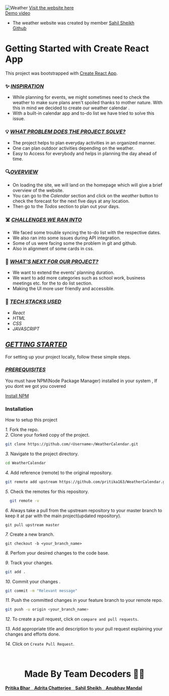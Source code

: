 ![Weather](https://github.com/pritika163/WeatherCalendar/assets/121820717/0726e299-b706-439e-a1dd-33b46cf93630)
<a href="https://weather-calendar-iota.vercel.app/">Visit the website here</a> <br>
<a href="https://youtu.be/TKMKbTqSgkY">Demo video</a> 
- The weather website was created by member <a href="https://github.com/Infern0-3"> Sahil Sheikh </a> <br>
<a href="https://github.com/Infern0-3/Weather-App">Github</a>
# Getting Started with Create React App

This project was bootstrapped with [Create React App](https://github.com/facebook/create-react-app).

 ### ✨ <ins>*INSPIRATION* </ins> 
- While planning for events, we might sometimes need to check the weather to make sure plans aren't spoiled thanks to mother nature. With this in mind we decided to create our weather calendar .
- With a built-in calendar app and to-do list we have tried to solve this issue.

### 💡 <ins>*WHAT PROBLEM DOES THE PROJECT SOLVE?* </ins>
- The project helps to plan everyday activities in an organized manner.
- One can plan outdoor activities depending on the weather.
- Easy to Access for everybody and helps in planning the day ahead of time.

### 🔍<ins>*OVERVIEW*</ins>
- On loading the site, we will land on the homepage which will give a brief overview of the website.
- You can go to the *Calendar* section and click on the *weather* button to check the forecast for the next five days at any location.
- Then go to the *Todos* section to plan out your days.

### ☠️ <ins>*CHALLENGES WE RAN INTO*</ins>
- We faced some trouble syncing the to-do list with the respective dates.
- We also ran into some issues during API integration.
- Some of us were facing some the problem in git and github.
- Also in alignment of some cards in css.
 
### 🤔 <ins>*WHAT'S NEXT FOR OUR PROJECT?*</INS>
- We want to extend the events' planning duration.
- We want to add more categories such as school work, business meetings etc. for the to do list section.
- Making the UI more user friendly and accessible.

### 🔨 <ins>*TECH STACKS USED*</ins>
- *React* <br>
- *HTML*<br>
- *CSS* <br>
- *JAVASCRIPT*<br>

## <ins>*GETTING STARTED*</ins>
For setting up your project locally, follow these simple steps.

### <ins>*PREREQUISITES*</ins>

You must have NPM(Node Package Manager) installed  in your system , If you dont we got you covered  

  
  [Install NPM](https://phoenixnap.com/kb/install-node-js-npm-on-windows)

 ### Installation

How to setup this project

*1.* Fork the repo.
<br>
*2.* Clone your forked copy of the project.
   ```sh
   git clone https://github.com/<Username>/WeatherCalendar.git
   ```
*3.* Navigate to the project directory.
   ```sh
   cd WeatherCalendar
   ```
*4.* Add reference (remote) to the original repository.
   ```sh
   git remote add upstream https://github.com/pritika163/WeatherCalendar.git
   ```
*5.* Check the remotes for this repository.<br>
  ```sh
    git remote -v
  ```  

*6.* Always take a pull from the upstream repository to your master branch to keep it at par with the main project(updated repository).
   
    git pull upstream master
  

*7.* Create a new branch.

    
    git checkout -b <your_branch_name>
    

*8.* Perfom your desired changes to the code base.

*9.* Track your changes.
  ```sh
  git add .
  ```

*10.* Commit your changes .
  ```sh
  git commit -m "Relevant message"
  ```

*11.* Push the committed changes in your feature branch to your remote repo.
  ```sh
  git push -u origin <your_branch_name>
  ```

*12.* To create a pull request, click on `compare and pull requests`.

*13.* Add appropriate title and description to your pull request explaining your changes and efforts done.

*14.* Click on `Create Pull Request`.

<br>
<div>
<h1 align="center">
 <b>Made By Team Decoders 🦸‍♂️
</h1>
 </div>
<div>
  <a href="https://github.com/pritika163"> Pritika Bhar &nbsp&nbsp  </a>
  <a href="https://github.com/AdritaChatterjee"> Adrita Chatterjee &nbsp&nbsp  </a>
  <a href="https://github.com/Infern0-3"> Sahil Sheikh &nbsp&nbsp </a>
  <a href="https://github.com/Rage-007"> Anubhav Mandal </a>
</div>
